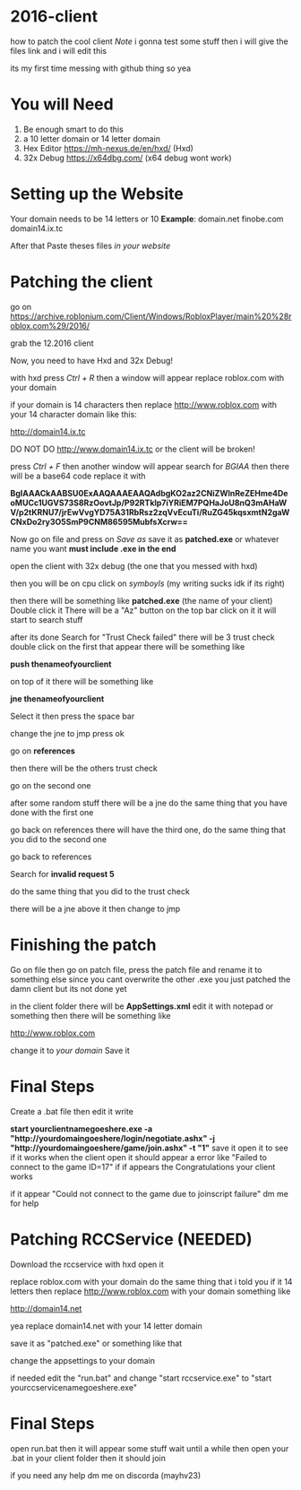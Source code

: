 # 2016-client
how to patch the cool client
*Note*
i gonna test some stuff then i will give the files link and i will edit this

its my first time messing with github thing so yea

# You will Need

1. Be enough smart to do this
2. a 10 letter domain or 14 letter domain
3. Hex Editor https://mh-nexus.de/en/hxd/ (Hxd)
4. 32x Debug https://x64dbg.com/ (x64 debug wont work) 



# Setting up the Website

Your domain needs to be 14 letters or 10
**Example**: domain.net finobe.com domain14.ix.tc

After that Paste theses files *in your website*

# Patching the client

go on https://archive.roblonium.com/Client/Windows/RobloxPlayer/main%20%28roblox.com%29/2016/

grab the 12.2016 client

Now, you need to have Hxd and 32x Debug!

with hxd press *Ctrl + R*
then a window will appear replace roblox.com with your domain

if your domain is 14 characters then replace http://www.roblox.com with your 14 character domain like this:

http://domain14.ix.tc

DO NOT DO http://www.domain14.ix.tc
or the client will be broken!

press *Ctrl + F* 
then another window will appear
search for *BGIAA*
then there will be a base64 code
replace it with

**BgIAAACkAABSU0ExAAQAAAEAAQAdbgKO2az2CNiZWlnReZEHme4DeoMUCc1UGVS73S8RzOovtJp/P92RTklp7iYRiEM7PQHaJoU8nQ3mAHaWV/p2tKRNU7/jrEwVvgYD75A31RbRsz2zqVvEcuTi/RuZG45kqsxmtN2gaWCNxDo2ry3O5SmP9CNM86595MubfsXcrw==**

Now go on file and press on *Save as*
save it as **patched.exe** or whatever name you want **must include .exe in the end**

open the client with 32x debug (the one that you messed with hxd)

then you will be on cpu
click on *symboyls* (my writing sucks idk if its right)

then there will be something like **patched.exe** (the name of your client)
Double click it
There will be a "Az" button on the top bar
click on it
it will start to search stuff

after its done Search for "Trust Check failed"
there will be 3 trust check
double click on the first that appear
there will be something like

**push thenameofyourclient**

on top of it there will be something like 

**jne thenameofyourclient**

Select it then press the space bar

change the jne to jmp
press ok

go on **references**

then there will be the others trust check

go on the second one

after some random stuff there will be a jne
do the same thing that you have done with the first one

go back on references there will have the third one, do the same thing that you did to the second one

go back to references

Search for **invalid request 5**

do the same thing that you did to the trust check

there will be a jne above it then change to jmp

# Finishing the patch
Go on file then go on patch file, press the patch file and rename it to something else since you cant overwrite the other .exe
you just patched the damn client but its not done yet

in the client folder there will be **AppSettings.xml**
edit it with notepad or something then there will be something like

http://www.roblox.com

change it to *your domain*
Save it

# Final Steps

Create a .bat file then edit it 
write

**start yourclientnamegoeshere.exe -a "http://yourdomaingoeshere/login/negotiate.ashx" -j "http://yourdomaingoeshere/game/join.ashx" -t "1"**
save it
open it to see if it works
when the client open it should appear a error like
"Failed to connect to the game ID=17"
if if appears the Congratulations your client works

if it appear "Could not connect to the game due to joinscript failure"
dm me for help


# Patching RCCService (NEEDED)
Download the rccservice
with hxd open it

replace roblox.com with your domain
do the same thing that i told you
if it 14 letters then replace
http://www.roblox.com
with your domain something like

http://domain14.net

yea replace domain14.net with your 14 letter domain

save it as "patched.exe" or something like that

change the appsettings to your domain

if needed edit the "run.bat" and change "start rccservice.exe" to "start yourccservicenamegoeshere.exe"

# Final Steps

open run.bat
then it will appear some stuff wait until a while
then open your .bat in your client folder
then it should join




if you need any help dm me on discorda (mayhv23)
